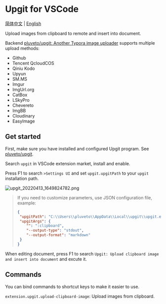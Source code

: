 # Upgit for VSCode

[简体中文](./README.zh-CN.md) | [English](./README.md)

Upload images from clipboard to remote and insert into document.

Backend [pluveto/upgit: Another Typora image uploader](https://github.com/pluveto/upgit) supports multiple upload methods:

+ Github
+ Tencent QcloudCOS
+ Qiniu Kodo
+ Upyun
+ SM.MS
+ Imgur
+ ImgUrl.org
+ CatBox
+ LSkyPro
+ Chevereto
+ ImgBB
+ Cloudinary
+ EasyImage

## Get started

First, make sure you have installed and configured Upgit program. See [pluveto/upgit](https://github.com/pluveto/upgit).

Search `upgit` in VSCode extension market, install and enable.

Press F1 to search `>Settings UI` and set `upgit.upgitPath` to your `upgit` installation path.

![upgit_20220413_1649824782.png](https://cdn.jsdelivr.net/gh/pluveto/0images@master/2022/04/upgit_20220413_1649824782.png)

> If you need to customize parameters, use JSON configuration file, example:
>
>```json
>{
>  "upgitPath": "C:\\Users\\pluveto\\AppData\\Local\\upgit\\upgit.exe",
>  "upgitArgs": {
>     "": ":clipboard",
>     "--output-type": "stdout",
>     "--output-format": "markdown"
>  }
>}
>```

When editing document, press F1 to search `Upgit: Upload clipboard image and insert into document` and excute it.

## Commands

You can bind commands to shortcut keys to make it easier to use.

`extension.upgit.upload-clipboard-image`: Upload images from clipboard.

